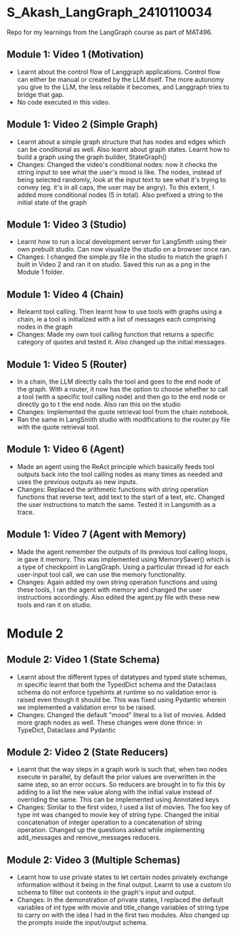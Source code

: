 # S_Akash_LangGraph_2410110034
Repo for my learnings from the LangGraph course as part of MAT496.

## Module 1: Video 1 (Motivation)
- Learnt about the control flow of Langgraph applications. Control flow can either be manual or created by the LLM itself. The more autonomy you give to the LLM, the less reliable it becomes, and Langgraph tries to bridge that gap. 
- No code executed in this video.

## Module 1: Video 2 (Simple Graph)
- Learnt about a simple graph structure that has nodes and edges which can be conditional as well. Also learnt about graph states. Learnt how to build a graph using the graph builder, StateGraph()
- Changes: Changed the video's conditional nodes: now it checks the string input to see what the user's mood is like. The nodes, instead of being selected randomly, look at the input text to see what it's trying to convey (eg. it's in all caps, the user may be angry). To this extent, I added more conditional nodes (5 in total). Also prefixed a string to the initial state of the graph

## Module 1: Video 3 (Studio)
- Learnt how to run a local development server for LangSmith using their own prebuilt studio. Can now visualize the studio on a browser once ran.
- Changes: I changed the simple.py file in the studio to match the graph I built in Video 2 and ran it on studio. Saved this run as a png in the Module 1 folder.

## Module 1: Video 4 (Chain)
- Relearnt tool calling. Then learnt how to use tools with graphs using a chain, ie a tool is initialized with a list of messages each comprising nodes in the graph 
- Changes: Made my own tool calling function that returns a specific category of quotes and tested it. Also changed up the initial messages. 

## Module 1: Video 5 (Router)
- In a chain, the LLM directly calls the tool and goes to the end node of the graph. With a router, it now has the option to choose whether to call a tool (with a specific tool calling node) and then go to the end node or directly go to t the end node. Also ran this on the studio
- Changes: Implemented the quote retrieval tool from the chain notebook. 
- Ran the same in LangSmith studio with modifications to the router.py file with the quote retrieval tool.

## Module 1: Video 6 (Agent)
- Made an agent using the ReAct principle which basically feeds tool outputs back into the tool calling nodes as many times as needed and uses the previous outputs as new inputs. 
- Changes: Replaced the arithmetic functions with string operation functions that reverse text, add text to the start of a text, etc. Changed the user instructions to match the same. Tested it in Langsmith as a trace. 

## Module 1: Video 7 (Agent with Memory)
- Made the agent remember the outputs of its previous tool calling loops, ie gave it memory. This was implemented using MemorySaver() which is a type of checkpoint in LangGraph. Using a particular thread id for each user-input tool call, we can use the memory functionality.
- Changes: Again added my own string operation functions and using these tools, I ran the agent with memory and changed the user instructions accordingly. Also edited the agent.py file with these new tools and ran it on studio. 

# Module 2
## Module 2: Video 1 (State Schema)
- Learnt about the different types of datatypes and typed state schemas, in specific learnt that both the TypedDict schema and the Dataclass schema do not enforce typehints at runtime so no validation error is raised even though it should be.  This was fixed using Pydantic wherein we implemented a validation error to be raised. 
- Changes: Changed the default "mood" literal to a list of movies. Added more graph nodes as well. These changes were done thrice: in TypeDict, Dataclass and Pydantic 

## Module 2: Video 2 (State Reducers)
- Learnt that the way steps in a graph work is such that, when two nodes execute in parallel, by default the prior values are overwritten in the same step, so an error occurs. So reducers are brought in to fix this by adding to a list the new value along with the initial value instead of overriding the same. This can be implemented using Annotated keys
- Changes: Similar to the first video, I used a list of movies. The foo key of type int was changed to movie key of string type. Changed the initial concatenation of integer operation to a concatenation of string operation. Changed up the questions asked while implementing add_messages and remove_messages reducers.  

## Module 2: Video 3 (Multiple Schemas)
- Learnt how to use private states to let certain nodes privately exchange information without it being in the final output. Learnt to use a custom i/o schema to filter out contents in the graph's input and output. 
- Changes: In the demonstration of private states, I replaced the default variables of int type with movie and title_change variables of string type to carry on with the idea I had in the first two modules. Also changed up the prompts inside the input/output schema.  